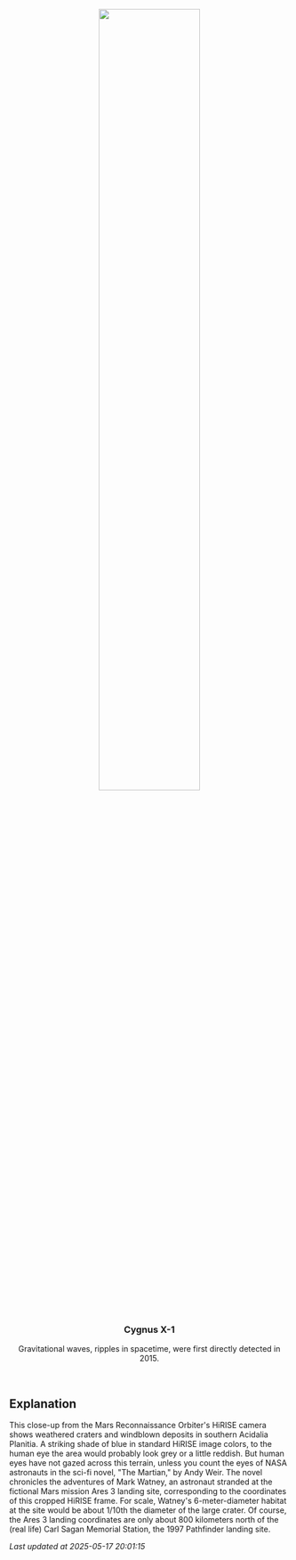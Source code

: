 <p align='center'>
    <img src='https://apod.nasa.gov/apod/image/2505/PIA19363_1024.jpg' width='60%' />
    <h3 align="center">Cygnus X-1</h3>
    <p align="center">Gravitational waves, ripples in spacetime, were first directly detected in 2015.</p>
</p>
<br/>

Explanation
--
This close-up from the Mars Reconnaissance Orbiter's HiRISE camera shows weathered craters and windblown deposits in southern Acidalia Planitia. A striking shade of blue in standard HiRISE image colors, to the human eye the area would probably look grey or a little reddish. But human eyes have not gazed across this terrain, unless you count the eyes of NASA astronauts in the sci-fi novel, "The Martian," by Andy Weir. The novel chronicles the adventures of Mark Watney, an astronaut stranded at the fictional Mars mission Ares 3 landing site, corresponding to the coordinates of this cropped HiRISE frame. For scale, Watney's 6-meter-diameter habitat at the site would be about 1/10th the diameter of the large crater. Of course, the Ares 3 landing coordinates are only about 800 kilometers north of the (real life) Carl Sagan Memorial Station, the 1997 Pathfinder landing site.


*Last updated at 2025-05-17 20:01:15*
